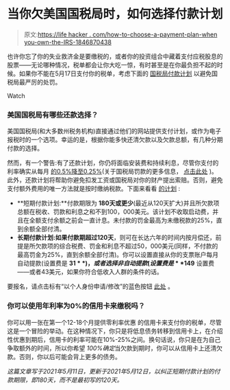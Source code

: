 # 当你欠美国国税局时，如何选择付款计划

> 原文:[https://life hacker . com/how-to-choose-a-payment-plan-when you-own-the-IRS-1846870438](https://lifehacker.com/how-to-choose-a-payment-plan-when-you-owe-the-irs-1846870438)

也许你忘了你的失业救济金是要缴税的，或者你的投资组合中藏着支付应税股息的股票——无论哪种情况，税单都会让你大吃一惊，有时甚至是在你最负担不起的时候。如果你不能在5月17日支付你的税单，考虑下面的 [国税局付款计划](https://www.irs.gov/payments/online-payment-agreement-application) 以避免国税局最严厉的处罚。

Watch

### 美国国税局有哪些还款选择？

美国国税局(和大多数州税务机构)直接通过他们的网站提供支付计划，或作为电子报税时的一个选项。幸运的是，根据你能多快还清欠款以及欠款总额，有几种分期付款的选择。

然而，有一个警告:有了还款计划，你仍将面临安装费和持续利息，尽管你支付的利率确实从每月 [的0.5%降至0.25%](https://abc7chicago.com/tax-return-penalites-my-irs/10457020/)(关于国税局罚款的更多信息， [点击此处](https://www.irs.gov/taxtopics/tc653) )。此外，还款计划将帮助你避免扣发工资或国税局对你的财产提出索赔。否则，避免支付额外费用的唯一方法就是按时缴纳税款。下面来看看 [的计划](https://www.irs.gov/payments/online-payment-agreement-application) :

*   **短期付款计划:**付款期限为 **180天或更少**(最近从120天扩大)并且所欠款项总额在税收、罚款和利息之和不到100，000美元。该计划不收取启动费，并且在全额支付余额之前会一直计息。未付款的罚金最高为未缴税款的25%，直到余额全部付清。
*   **长期付款计划:**如果付款期**超过120天**，则可在长达六年的时间内按月偿还，前提是所欠款项的综合税费、罚金和利息不超过50，000美元(同样，不付款的最高罚金为25%，直到余额全部付清)。你可以设置直接从你的支票账户每月自动提款(设置费是 **$31** )，或者选择非自动提款(设置费是 **$149** 设置费——或者43美元，如果你符合低收入人群的条件的话。

要报名，请点击标有“以个人身份申请/修改”的蓝色按钮 [此处](https://www.irs.gov/payments/online-payment-agreement-application) 。

### 你可以使用年利率为0%的信用卡来缴税吗？

你可以用一张在第一个12-18个月提供零利率优惠 的信用卡来支付你的税单，尽管这是一个冒险的举动。在这种情况下，你只是将低息债务转移到信用卡上，在介绍性优惠到期后，信用卡的利率可能在10%-25%之间。换句话说，你只是在为自己争取额外的时间，所以你希望 *100%确定*当欠款到期时，你可以从信用卡上还清欠款。否则，你以后可能会背上更多的债务。

*这篇文章写于2021年5月11日，更新于2021年5月12日，以纠正短期付款计划的付款期限，即180天，而不是最初写的120天。*